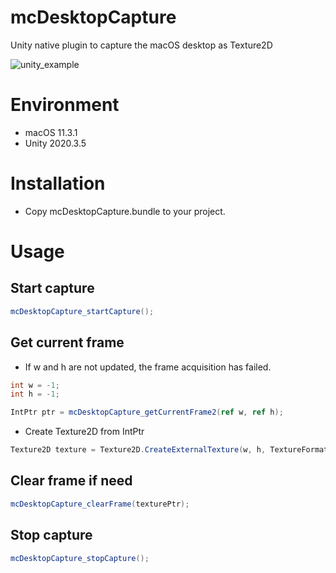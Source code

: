 # mcDesktopCapture

Unity native plugin to capture the macOS desktop as Texture2D

![unity_example](docs/videos/unity_example.gif)  

# Environment
* macOS 11.3.1
* Unity 2020.3.5

# Installation
* Copy mcDesktopCapture.bundle to your project.

# Usage
## Start capture

```c#
mcDesktopCapture_startCapture();
```

## Get current frame

* If w and h are not updated, the frame acquisition has failed.

```c#
int w = -1;
int h = -1;

IntPtr ptr = mcDesktopCapture_getCurrentFrame2(ref w, ref h);
```

* Create Texture2D from IntPtr

```c#
Texture2D texture = Texture2D.CreateExternalTexture(w, h, TextureFormat.ARGB32, false, false, texturePtr);
```

## Clear frame if need

```c#
mcDesktopCapture_clearFrame(texturePtr);
```

## Stop capture

```c#
mcDesktopCapture_stopCapture();
```
